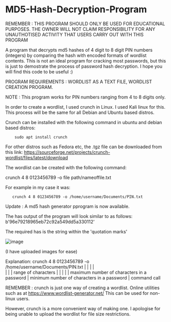 # MD5-Hash-Decryption-Program
REMEMBER : THIS PROGRAM SHOULD ONLY BE USED FOR EDUCATIONAL PURPOSES. THE OWNER WILL NOT CLAIM RESPONSIBILITY FOR ANY UNAUTHOTISED ACTIVITY THAT USERS CARRY OUT WITH THIS PROGRAM

A program that decrypts md5 hashes of 4 digit to 8 digit PIN numbers (integers) by comparing the hash with encoded formats of wordlist contents. 
This is not an ideal program for cracking most passwords, but this is just to demostrate the process of password hash decryption.
I hope you will find this code to be useful :)

PROGRAM REQUIREMENTS : WORDLIST AS A TEXT FILE, WORDLIST CREATION PROGRAM.
 
NOTE : This program works for PIN numbers ranging from 4 to 8 digits only. 
 
In order to create a wordlist, I used crunch in Linux. I used Kali linux for this. This process will be the same for all Debian and Ubuntu based distros.

Crunch can be installed with the following command in ubuntu and debian based distros:

        sudo apt install crunch

For other distros such as Fedora etc, the .tgz file can be downloaded from this link: 
https://sourceforge.net/projects/crunch-wordlist/files/latest/download

The wordlist can be created with the following command:

crunch 4 8 0123456789 -o file path/nameoffile.txt

For example in my case it was:

       crunch 4 8 0123456789 -o /home/username/Documents/PIN.txt
Update : A md5 hash generator pprogram is now available.

The has output of the program will look similar to as follows: 
       b'96e79218965eb72c92a549dd5a330112'
  
The required has is the string within the 'quotation marks'

![image](https://user-images.githubusercontent.com/74146327/119104123-f2d05900-ba2c-11eb-8d18-39201d4e2ce3.png)

(I have uploaded images for ease)

Explanation:
crunch 4 8 0123456789 -o /home/username/Documents/PIN.txt
  |    | |     |            
  |    | |   range of characters
  |    | | 
  |    | maximum number of characters in a password
  |   minimum number of characters in a password
  |
command call

REMEMBER : crunch is just one way of creating a wordlist. Online utilities such as at 
https://www.wordlist-generator.net/ 
This can be used for non-linux users.

However, crunch is a more convenient way of making one.
I apologise for being unable to upload the wordlist for file size restrictions.
